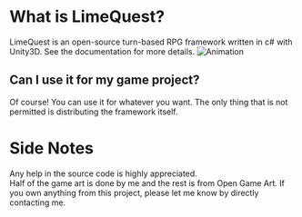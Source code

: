 
# What is LimeQuest?
LimeQuest is an open-source turn-based RPG framework written in c# with Unity3D. See the documentation for more details.
![Animation](https://user-images.githubusercontent.com/64265868/179253356-713ea5c1-078c-4c99-a6d8-63f0b39d62bd.gif)



## Can I use it for my game project?
Of course! You can use it for whatever you want. The only thing that is not permitted is distributing the framework itself.

# Side Notes
Any help in the source code is highly appreciated.  
Half of the game art is done by me and the rest is from Open Game Art. If you own anything from this project, please let me know by directly contacting me.

